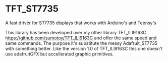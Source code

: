 # TFT_ST7735
A fast driver for ST7735 displays that works with Arduino's and Teensy's

This library has been developed over my other library TFT_ILI9163C https://github.com/sumotoy/TFT_ILI9163C
and offer the same speed and same commands. The purpose it's substitute the messy Adafruit_ST7735 with something better.
Like the version 1.0 of TFT_ILI9163C this one doesn't use adafruitGFX but accellerated graphic primitives.

